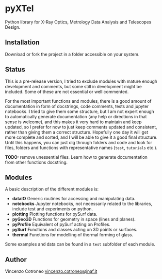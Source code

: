 # pyXTel
Python library for X-Ray Optics, Metrology Data Analysis and Telescopes Design.

## Installation
Download or fork the project in a folder accessible on your system.

## Status
This is a pre-release version, I tried to exclude modules with mature enough development and comments,
but some still in development might be included. Some of these are not essential or well commented.

For the most important functions and modules, there is a good amount of documentation in form of docstrings, 
code comments, tests and jupyter notebooks.
I tried to give them some structure, but I am not expert enough to automatically generate documentation (any help or directions in that sense is welcome),
and this makes it very hard to maintain and keep updated, so I prefer for now to just keep comments updated and consistent,
rather than giving them a correct structure.
Hopefully one day it will get more complete and sorted, and I will be able to give it a good final structure.
Until this happens, you can just dig through folders and code and look for files, folders and functions with 
representative names (`test`, `tutorials` etc.).

**TODO:** remove unessential files. Learn how to generate documentation from other functions docstring.

## Modules

A basic description of the different modules is:
* **dataIO**
Generic routines for accessing and manipulating data.
* **notebooks**
Jupyter notebooks, not necessarily related to the libraries, include test and experiments on python.
* **plotting**
Plotting functions for pySurf data.
* **pyGeo3D**
Functions for geometry in space (lines and planes).
* **pyProfile**
Equivalent of pySurf acting on Profiles.
* **pySurf**
Functions and classes acting on 3D points or surfaces.
* **thermal**
Functions for modelling of thermal forming of glass.

Some examples and data can be found in a `test` subfolder of each module.

## Author
Vincenzo Cotroneo
vincenzo.cotroneo@inaf.it
